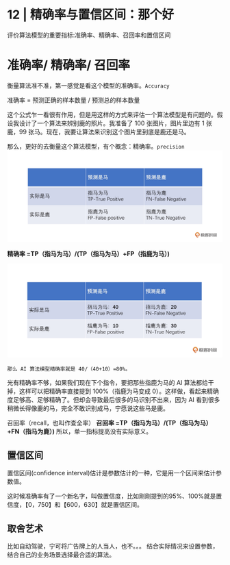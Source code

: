 # 12 | 精确率与置信区间：那个好
评价算法模型的重要指标:准确率、精确率、召回率和置信区间

# 准确率/ 精确率/ 召回率
衡量算法准不准，第一感觉是看这个模型的准确率。`Accuracy`

准确率 = 预测正确的样本数量 / 预测总的样本数量

这个公式乍一看很有作用，但是用这样的方式来评估一个算法模型是有问题的。假设我设计了一个算法来辨别鹿的照片。我准备了 100 张图片，图片里边有 1 张鹿，99 张马。现在，我要让算法来识别这个图片里到底是鹿还是马。

那么，更好的去衡量这个算法模型，有个概念：精确率。`precision`
![avatar](./../images/12_predict.png)

**精确率 =TP（指马为马）/(TP（指马为马）+FP（指鹿为马）)**

![avatar](./../images/12_predict01.png)

`那么 AI 算法模型精确率就是 40/（40+10）=80%。`

光有精确率不够，如果我们现在下个指令，要把那些指鹿为马的 AI 算法都给干掉，这样可以把精确率直接提到 100%（指鹿为马变成 0）。这样做，看起来精确度足够高、足够精确了。但却会导致最后很多的马识别不出来，因为 AI 看到很多稍微长得像鹿的马，完全不敢识别成马，宁愿说这些马是鹿。

召回率（recall，也叫作查全率）
**召回率 =TP（指马为马）/(TP（指马为马）+FN（指马为鹿）)**
所以，单一指标提高没有实际意义。

## 置信区间

置信区间(confidence interval)估计是参数估计的一种，它是用一个区间来估计参数值。

这时候准确率有了一个新名字，叫做置信度，比如刚刚提到的95%、100%就是置信度，【0，750】和【600，630】就是置信区间。

## 取舍艺术
比如自动驾驶，宁可将广告牌上的人当人，也不。。。
结合实际情况来设置参数，结合自己的业务场景选择最合适的算法。

